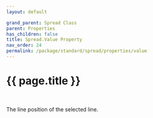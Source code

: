 ```yaml
---
layout: default

grand_parent: Spread Class
parent: Properties
has_children: false
title: Spread.Value Property
nav_order: 24
permalink: /package/standard/spread/properties/value
---
```

# {{ page.title }}
<br>

The line position of the selected line.